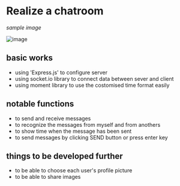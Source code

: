 # Realize a chatroom

*sample image*


![image](https://user-images.githubusercontent.com/80735337/113160102-12b97c80-9235-11eb-82f6-347de3dd92af.png)

## basic works

- using 'Express.js' to configure server
- using socket.io library to connect data between sever and client
- using moment library to use the costomised time format easily
  
## notable functions

- to send and receive messages
- to recognize the messages from myself and from anothers
- to show time when the message has been sent
- to send messages by clicking SEND button or press enter key

## things to be developed further

- to be able to choose each user's profile picture
- to be able to share images
